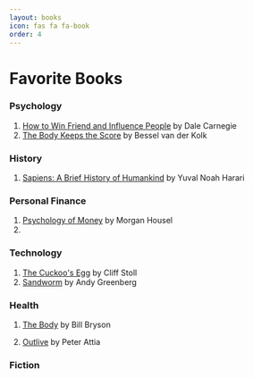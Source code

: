 ```yaml
---
layout: books
icon: fas fa fa-book
order: 4
---
```

# Favorite Books

### Psychology
1. [How to Win Friend and Influence People](https://www.amazon.com/How-Win-Friends-Influence-People/dp/B0006IU7JK/ref=sr_1_1?crid=3J2UNTZ8JITI0&dib=eyJ2IjoiMSJ9.siLbPNFr1Bc0COYWdIe4VRPYHKsSI05avj8-ImpIAzk04v1jgqvO6mX0x_RZUyBwzNKpdYzoIqjx1k_x9e6Lp8icP8VpJR6kpL38xXc1EJwQNWrLIYbXTBf6Uwm1FvjvwhGl1UFYCoE8hQ-8WdxbYVpau4O4DYWfAtU2UkQW1PKZwZwUu7eKd9FX3khi6RqTHz66Kxys4FOnAif165fJ6At60oE-m2yEbn3ZBWpnses.F09sA49ShuRUI-5S7I90EQQtZA3IWOkxiRR8X--dJ3Q&dib_tag=se&keywords=how+to+win+friends+and+influence+people&qid=1732209674&s=audible&sprefix=how+to+win%2Caudible%2C195&sr=1-1) by Dale Carnegie
2. [The Body Keeps the Score](https://www.amazon.com/Body-Keeps-Score-Healing-Trauma/dp/B08TX585RN/ref=sr_1_1?crid=3N5NRYFPKJLDI&dib=eyJ2IjoiMSJ9.Lg9txXsSvzETwo7f5UgwIMPGu-bez1f43hS5hS-oZhF6NdH28AEgU3thPlX-yqPcwfeXgYcNy8aOmDqnr9V-rgCTBNIxL-Z6yFY4w-kXR5O6fgnTqUmAsJRtXD_HABSZFcQ0rQO-fIarYxbVF1zPTQ.K617eVmZtCfhkTmA9xswCN7TP82Ac-luA-u-Hmk9LA8&dib_tag=se&keywords=the+body+keeps+the+score&qid=1732209782&s=audible&sprefix=the+body+keeps%2Caudible%2C180&sr=1-1) by Bessel van der Kolk


### History
1. [Sapiens: A Brief History of Humankind](https://www.amazon.com/Sapiens-Yuval-Noah-Harari-audiobook/dp/B0741F3M7C/ref=sr_1_1?crid=2JJ7DHP26OJAI&dib=eyJ2IjoiMSJ9.K5OgSZZ2LFamKNssyR5ozV2MYOCKvlBnJbj6QdrJLqMvGVk6XpRAygApR9ByKGHEOWVQZfXHsRWi2G5DBI187kr-mafj7Ne2yCKie-rdG_R15Prxms110tapeMcr3iMXIvkkifZ8JJ0cRrmLAdPjDb5IXkEypk-sNQ834ZJuNUTS5M4xQzvBQU2vwtFZZBRqrZh7L7NPBeWKjncONvH50Vs2lA_MAjvYuuyniiJsebc.4vnXEaBaEDi0gCUQEjp5oy26thZ88YDQRD8i7hAM38U&dib_tag=se&keywords=sapiens&qid=1732209611&s=audible&sprefix=sapien%2Caudible%2C211&sr=1-1) by Yuval Noah Harari

### Personal Finance
1. [Psychology of Money](https://www.amazon.com/Psychology-Money-Timeless-Lessons-Happiness/dp/B08D9WJ9G8/ref=sr_1_1?dib=eyJ2IjoiMSJ9.nW_fq5UMkLF-Y87cjLDIp03gWMImwBPeqvH6ZkNvhZdrBH4RPcyuOHSDgro4pYog3E7Y49n1l0ZbGXz7HclC-KrzrrJjs-eK_IpsWVoqevpYxI7WuQxME8NtU5nYHwd1ZGxb7zjP0xzs-DmkFkuB9dWBZX7hAbiyJouG1AO8I9AC13TV21PBeCl-W8ECc-TT5nb9RYaaISaN5U9aagruoCVzcB1ygTpdSv9bvBGMNV0.ifZaVgpbr4pUDAxYszumYQ66wYyk_w-To8rwbas4-Ug&dib_tag=se&keywords=psychology+of+money&qid=1732209434&sr=8-1) by Morgan Housel
2. 

### Technology
1. [The Cuckoo's Egg](https://www.amazon.com/Cuckoos-Egg-Tracking-Computer-Espionage/dp/1668048167/ref=tmm_pap_swatch_0?_encoding=UTF8&dib_tag=se&dib=eyJ2IjoiMSJ9.88gbBkE-P0vq10ASyBWE-kMXDGWOzdXT-iSauSmJbEPGjHj071QN20LucGBJIEps.DA82i6jD8dxMDDvU1LE7CYdCBy7PGzfeElJffHG8Rh0&qid=1732209532&sr=1-1) by Cliff Stoll
2. [Sandworm](https://www.amazon.com/Sandworm-Andy-Greenberg-audiobook/dp/B07RGRTZM6/ref=sr_1_1?crid=17DHXK3VMCB09&dib=eyJ2IjoiMSJ9.cltFc9tX2phMQ_vVuME-8HjpYKJL-XFmB15ZiYjravlggoNJrl2yQQh9FYxqWkY4X14350la_lKFf86HsdX63Ub3o30NnnAC0s_Ju9K23VpgdDA4wWLg3pas0m6DlOocEriGWf4WTc1ZduPGajvRIge3Pb2p-BysDA_Qz4PXKEdRB4B5oGm-g7wcF4XLxU90u2Tp5RvT4YSlvzK_42pwePKRvFK_eY6yf1BfZrTI_WijDatc9QN6UfYrA5Ve0v8WsHEq4PWATpM1To1pFYVaJ4Ten76cHpIG5iirhAyMxoA.8--t_16akOE71SPw0lqpjjGakYWpnM9hcWeldk1YY6s&dib_tag=se&keywords=sandworm&qid=1732209566&s=books&sprefix=sandowr%2Cstripbooks%2C161&sr=1-1) by Andy Greenberg

### Health
1. [The Body](https://www.amazon.com/The-Body-Bill-Bryson-audiobook/dp/B07RB2C1LV/ref=sr_1_1?crid=2SNASLY6VVSVX&dib=eyJ2IjoiMSJ9.xOK2-JQgbr-_HCoTqPzx-Ezv9IqVAqfe6HIDfjbzutuuFM15aF_bp63ymyB4F90fXafyr9bj_KXBKh4wBZm4WhZqSQkcWRVMz3O4hxxNEjlrGYQexzTEriAo01ysxe4Ux_AKr81uE-toKLFWK1Ip6ci1E6M_rVDjy2KU5nsEpkOcaZ77GVo53HvT7iOpmDuutS1d095-vST0Ucw7puHQ_nfLSM6EI3VzAFh_OQxQomk.uau5CMD1Iu6lJjPKo6Dh6mpeI7eEPF-kH-cIOmuQxSU&dib_tag=se&keywords=body+books&qid=1732209465&s=audible&sprefix=body+book%2Caudible%2C168&sr=1-1) by Bill Bryson

2. [Outlive](https://www.amazon.com/Audible-Outlive-Science-Art-Longevity/dp/B0B64WL9PK/ref=sr_1_1?crid=1QJNGSCHUFIQJ&dib=eyJ2IjoiMSJ9.lednEDvB33hBx1t-vFFv3zw5FHiZ_N2di0xUnmV8fbZoDxSVqAKD1Mx7AVGCyy6_ivb9Bo3SegbpEUDkeN7EoYzSpFCjdYPN7L7cWPpLFcIbRJdx_MlGagix4hzqPNsOGmXJFDJVT7evDfZD18bynPr0OWYsalbnk8zge72yZk6rxRrdi5feD0QHwAoxh3HG.IYCxA36h18StAY8W4XkX6z7YlCrwQ0oYE2py4aP8Tjg&dib_tag=se&keywords=outlive&qid=1732209512&s=audible&sprefix=outliv%2Caudible%2C186&sr=1-1) by Peter Attia

### Fiction
